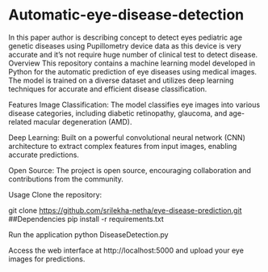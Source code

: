 # Automatic-eye-disease-detection
In this paper author is describing concept to detect eyes pediatric age genetic diseases using Pupillometry device data as this device is very accurate and it’s not require huge number of clinical test to detect disease.
Overview
This repository contains a machine learning model developed in Python for the automatic prediction of eye diseases using medical images. The model is trained on a diverse dataset and utilizes deep learning techniques for accurate and efficient disease classification.

Features
Image Classification: The model classifies eye images into various disease categories, including diabetic retinopathy, glaucoma, and age-related macular degeneration (AMD).

Deep Learning: Built on a powerful convolutional neural network (CNN) architecture to extract complex features from input images, enabling accurate predictions.

Open Source: The project is open source, encouraging collaboration and contributions from the community.

Usage
Clone the repository:

git clone https://github.com/srilekha-netha/eye-disease-prediction.git
##Dependencies pip install -r requirements.txt

Run the application python DiseaseDetection.py

Access the web interface at http://localhost:5000 and upload your eye images for predictions.
